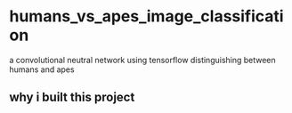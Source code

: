 # humans_vs_apes_image_classification
a convolutional neutral network using tensorflow distinguishing between humans and apes 

## why i built this project
